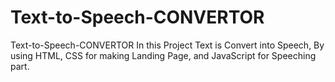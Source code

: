 # Text-to-Speech-CONVERTOR
Text-to-Speech-CONVERTOR In this Project Text is Convert into Speech, By using HTML, CSS for making Landing Page, and JavaScript for Speeching part.
